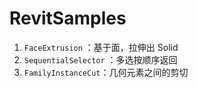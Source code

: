 # RevitSamples



1. `FaceExtrusion` ：基于面，拉伸出 Solid
2. `SequentialSelector` ：多选按顺序返回
2. `FamilyInstanceCut`：几何元素之间的剪切